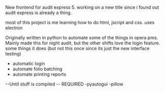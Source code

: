 New frontend for audit express 5.
working on a new title since i found out audit express is already a thing.

most of this project is me learning how to do html, jscript and css.
uses electron



Originally written in python to automate some of the things in opera pms.
Mainly made this for night audit, but the other shifts love the login feature.
some things it does (but not this once since its just the new interface testing)
- automatic login
- automate folio batching 
- automate printing reports

--Until stuff is compiled --
REQUIRED 
-pyautogui
-pillow
